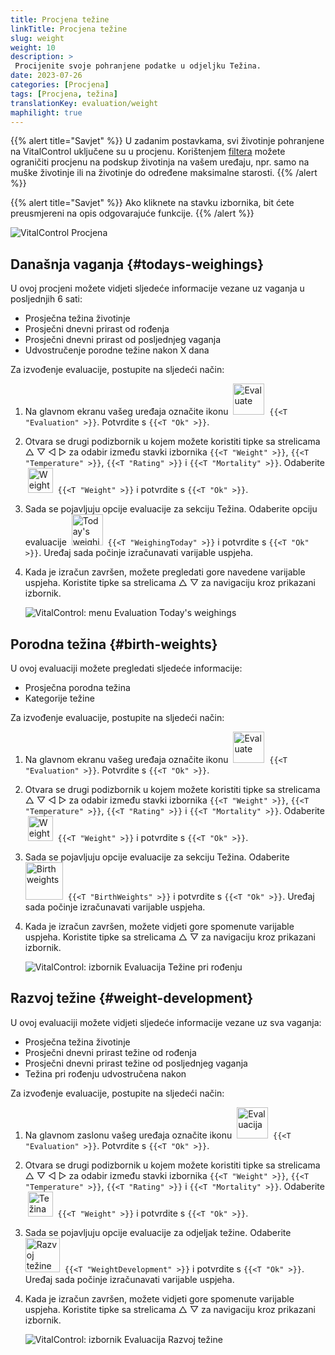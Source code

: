```yaml
---
title: Procjena težine
linkTitle: Procjena težine
slug: weight
weight: 10
description: >
 Procijenite svoje pohranjene podatke u odjeljku Težina.
date: 2023-07-26
categories: [Procjena]
tags: [Procjena, težina]
translationKey: evaluation/weight
maphilight: true
---
```

{{% alert title="Savjet" %}}
U zadanim postavkama, svi životinje pohranjene na VitalControl uključene su u procjenu. Korištenjem [filtera](../../filter/) možete ograničiti procjenu na podskup životinja na vašem uređaju, npr. samo na muške životinje ili na životinje do određene maksimalne starosti.
{{% /alert %}}

{{% alert title="Savjet" %}}
Ako kliknete na stavku izbornika, bit ćete preusmjereni na opis odgovarajuće funkcije.
{{% /alert %}}

<img src="../images/imagemap.png" alt="VitalControl Procjena" title="Težina" usemap="#workmap" class="maphilight" />

<map name="workmap">
   <area shape="rect" coords="3,40,116,160" alt="Današnja vaganja" title="Procijenite vrijednosti težine vaših životinja zabilježene s VitalControl na trenutni dan&#10;Klik mišem: na dokumentaciju" href="/hr/docs/evaluation/weight/#todays-weighings">
   <area shape="rect" coords="116,40,238,160" alt="Porodne težine" title="Procijenite svoje pohranjene porodne težine&#10;Klik mišem: na dokumentaciju" href="/hr/docs/evaluation/weight/#birth-weights">
   <area shape="rect" coords="3,160,116,279" alt="Razvoj težine" title="Procijenite razvoj težine vaših životinja&#10;Klik mišem: na dokumentaciju" href="/hr/docs/evaluation/weight/#weight-development">

   <area shape="rect" coords="150,282,238,319" alt="Filter" title="Postavite filter&#10;Klik mišem: na dokumentaciju" href="/hr/docs/filter">
   <area shape="rect" coords="2,282,95,319" alt="Natrag" title="Skočite natrag jednu razinu&#10;Klik mišem: na dokumentaciju" href="/hr/docs/evaluation/">
</map>

## Današnja vaganja {#todays-weighings}
U ovoj procjeni možete vidjeti sljedeće informacije vezane uz vaganja u posljednjih 6 sati:
- Prosječna težina životinje
- Prosječni dnevni prirast od rođenja
- Prosječni dnevni prirast od posljednjeg vaganja
- Udvostručenje porodne težine nakon X dana


Za izvođenje evaluacije, postupite na sljedeći način:

1. Na glavnom ekranu vašeg uređaja označite ikonu &nbsp;<img src="/icons/main/evaluation.svg" width="50" align="bottom" alt="Evaluate" />&nbsp; `{{<T "Evaluation" >}}`. Potvrdite s `{{<T "Ok" >}}`.

2. Otvara se drugi podizbornik u kojem možete koristiti tipke sa strelicama △ ▽ ◁ ▷ za odabir između stavki izbornika `{{<T "Weight" >}}`, `{{<T "Temperature" >}}`, `{{<T "Rating" >}}` i `{{<T "Mortality" >}}`. Odaberite &nbsp;<img src="/icons/evaluation/weight.svg" width="40" align="bottom" alt="Weight" />&nbsp; `{{<T "Weight" >}}` i potvrdite s `{{<T "Ok" >}}`.

3. Sada se pojavljuju opcije evaluacije za sekciju Težina. Odaberite opciju evaluacije &nbsp;<img src="/icons/evaluation/weighingtoday.svg" width="50" align="bottom" alt="Today's weighing" />&nbsp; `{{<T "WeighingToday" >}}` i potvrdite s `{{<T "Ok" >}}`. Uređaj sada počinje izračunavati varijable uspjeha.

4. Kada je izračun završen, možete pregledati gore navedene varijable uspjeha. Koristite tipke sa strelicama △ ▽ za navigaciju kroz prikazani izbornik.

   ![VitalControl: menu Evaluation Today's weighings](../images/todaysweighings.png "Evaluate Today's weighings")

## Porodna težina {#birth-weights}
U ovoj evaluaciji možete pregledati sljedeće informacije:
- Prosječna porodna težina
- Kategorije težine

Za izvođenje evaluacije, postupite na sljedeći način:

1. Na glavnom ekranu vašeg uređaja označite ikonu &nbsp;<img src="/icons/main/evaluation.svg" width="50" align="bottom" alt="Evaluate" />&nbsp; `{{<T "Evaluation" >}}`. Potvrdite s `{{<T "Ok" >}}`.

2. Otvara se drugi podizbornik u kojem možete koristiti tipke sa strelicama △ ▽ ◁ ▷ za odabir između stavki izbornika `{{<T "Weight" >}}`, `{{<T "Temperature" >}}`, `{{<T "Rating" >}}` i `{{<T "Mortality" >}}`. Odaberite &nbsp;<img src="/icons/evaluation/weight.svg" width="40" align="bottom" alt="Weight" />&nbsp; `{{<T "Weight" >}}` i potvrdite s `{{<T "Ok" >}}`.

3. Sada se pojavljuju opcije evaluacije za sekciju Težina. Odaberite &nbsp;<img src="/icons/evaluation/birthweights.svg" width="60" align="bottom" alt="Birth weights" />&nbsp; `{{<T "BirthWeights" >}}` i potvrdite s `{{<T "Ok" >}}`. Uređaj sada počinje izračunavati varijable uspjeha.


4. Kada je izračun završen, možete vidjeti gore spomenute varijable uspjeha. Koristite tipke sa strelicama △ ▽ za navigaciju kroz prikazani izbornik.

   ![VitalControl: izbornik Evaluacija Težine pri rođenju](../images/birthweights.png "Evaluacija Težine pri rođenju")

## Razvoj težine {#weight-development}

U ovoj evaluaciji možete vidjeti sljedeće informacije vezane uz sva vaganja:
- Prosječna težina životinje
- Prosječni dnevni prirast težine od rođenja
- Prosječni dnevni prirast težine od posljednjeg vaganja
- Težina pri rođenju udvostručena nakon

Za izvođenje evaluacije, postupite na sljedeći način:

1. Na glavnom zaslonu vašeg uređaja označite ikonu &nbsp;<img src="/icons/main/evaluation.svg" width="50" align="bottom" alt="Evaluacija" />&nbsp; `{{<T "Evaluation" >}}`. Potvrdite s `{{<T "Ok" >}}`.

2. Otvara se drugi podizbornik u kojem možete koristiti tipke sa strelicama △ ▽ ◁ ▷ za odabir između stavki izbornika `{{<T "Weight" >}}`, `{{<T "Temperature" >}}`, `{{<T "Rating" >}}` i `{{<T "Mortality" >}}`. Odaberite &nbsp;<img src="/icons/evaluation/weight.svg" width="40" align="bottom" alt="Težina" />&nbsp; `{{<T "Weight" >}}` i potvrdite s `{{<T "Ok" >}}`.

3. Sada se pojavljuju opcije evaluacije za odjeljak težine. Odaberite &nbsp;<img src="/icons/evaluation/weightdevelopment.svg" width="55" align="bottom" alt="Razvoj težine" />&nbsp; `{{<T "WeightDevelopment" >}}` i potvrdite s `{{<T "Ok" >}}`. Uređaj sada počinje izračunavati varijable uspjeha.

4. Kada je izračun završen, možete vidjeti gore spomenute varijable uspjeha. Koristite tipke sa strelicama △ ▽ za navigaciju kroz prikazani izbornik.

   ![VitalControl: izbornik Evaluacija Razvoj težine](../images/weightdevelopment.png "Evaluacija Razvoj težine")
